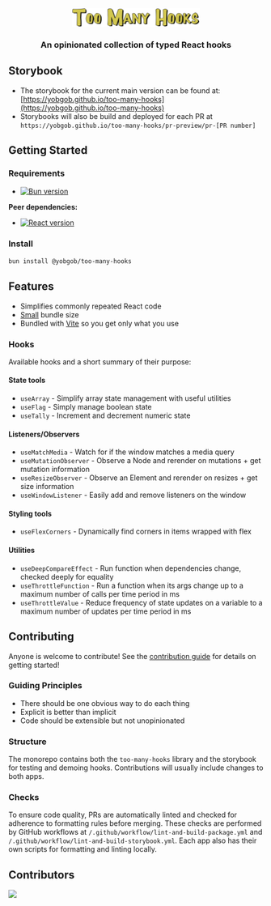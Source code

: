 <div align="center">
<img src="./assets/too-many-hooks-outlined.svg" alt="Too Many Hooks" width="50%">

<h3>An opinionated collection of typed React hooks</h3>
</div>

## Storybook

- The storybook for the current main version can be found at: [https://yobgob.github.io/too-many-hooks](https://yobgob.github.io/too-many-hooks)
- Storybooks will also be build and deployed for each PR at `https://yobgob.github.io/too-many-hooks/pr-preview/pr-[PR number]`

## Getting Started

### Requirements

- [![Bun version](https://img.shields.io/github/v/release/oven-sh/bun?label=Bun&)](https://bun.sh/)

**Peer dependencies:**

- [![React version](https://img.shields.io/badge/React-18.0.0%2B-brightgreen.svg)](https://reactjs.org/)

### Install

```sh
bun install @yobgob/too-many-hooks
```

## Features

- Simplifies commonly repeated React code
- [Small](https://bundlephobia.com/package/@yobgob/too-many-hooks) bundle size
- Bundled with [Vite](https://vitejs.dev/guide/why.html#why-bundle-for-production) so you get only what you use

### Hooks

Available hooks and a short summary of their purpose:

#### State tools

- `useArray` - Simplify array state management with useful utilities
- `useFlag` - Simply manage boolean state
- `useTally` - Increment and decrement numeric state

#### Listeners/Observers

- `useMatchMedia` - Watch for if the window matches a media query
- `useMutationObserver` - Observe a Node and rerender on mutations + get mutation information
- `useResizeObserver` - Observe an Element and rerender on resizes + get size information
- `useWindowListener` - Easily add and remove listeners on the window

#### Styling tools

- `useFlexCorners` - Dynamically find corners in items wrapped with flex

#### Utilities

- `useDeepCompareEffect` - Run function when dependencies change, checked deeply for equality
- `useThrottleFunction` - Run a function when its args change up to a maximum number of calls per time period in ms
- `useThrottleValue` - Reduce frequency of state updates on a variable to a maximum number of updates per time period in ms

## Contributing

Anyone is welcome to contribute! See the [contribution guide](https://github.com/yobgob/too-many-hooks/blob/main/.github/CONTRIBUTING.md) for details on getting started!

### Guiding Principles

- There should be one obvious way to do each thing
- Explicit is better than implicit
- Code should be extensible but not unopinionated

### Structure

The monorepo contains both the `too-many-hooks` library and the storybook for testing and demoing hooks. Contributions will usually include changes to both apps.

### Checks

To ensure code quality, PRs are automatically linted and checked for adherence to formatting rules before merging. These checks are performed by GitHub workflows at `/.github/workflow/lint-and-build-package.yml` and `/.github/workflow/lint-and-build-storybook.yml`. Each app also has their own scripts for formatting and linting locally.

## Contributors

<a href="https://github.com/yobgob/too-many-hooks/graphs/contributors">
  <img src="https://contrib.rocks/image?repo=yobgob/too-many-hooks" />
</a>
